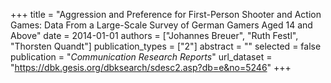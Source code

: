 +++
title = "Aggression and Preference for First-Person Shooter and Action Games: Data From a Large-Scale Survey of German Gamers Aged 14 and Above"
date = 2014-01-01
authors = ["Johannes Breuer", "Ruth Festl", "Thorsten Quandt"]
publication_types = ["2"]
abstract = ""
selected = false
publication = "*Communication Research Reports*"
url_dataset = "https://dbk.gesis.org/dbksearch/sdesc2.asp?db=e&no=5246"
+++

